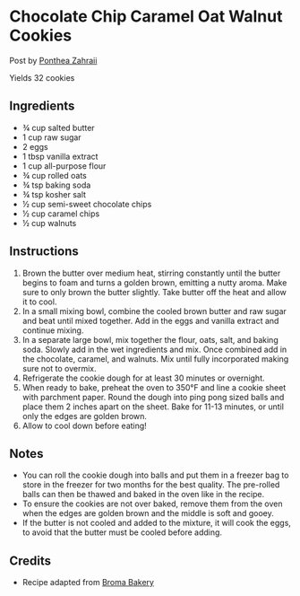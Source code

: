 # Chocolate Chip Caramel Oat Walnut Cookies

Post by [Ponthea Zahraii](https://github.com/pontheazahraii)

Yields 32 cookies

## Ingredients

- ¾ cup salted butter
- 1 cup raw sugar
- 2 eggs
- 1 tbsp vanilla extract
- 1 cup all-purpose flour
- ¾ cup rolled oats
- ¾ tsp baking soda
- ¾ tsp kosher salt
- ½ cup semi-sweet chocolate chips
- ½ cup caramel chips
- ½ cup walnuts

## Instructions

1. Brown the butter over medium heat, stirring constantly until the butter begins to foam and turns a golden brown, emitting a nutty aroma. Make sure to only brown the butter slightly. Take butter off the heat and allow it to cool.
2. In a small mixing bowl, combine the cooled brown butter and raw sugar and beat until mixed together. Add in the eggs and vanilla extract and continue mixing.
3. In a separate large bowl, mix together the flour, oats, salt, and baking soda. Slowly add in the wet ingredients and mix. Once combined add in the chocolate, caramel, and walnuts. Mix until fully incorporated making sure not to overmix.
4. Refrigerate the cookie dough for at least 30 minutes or overnight.
5. When ready to bake, preheat the oven to 350°F and line a cookie sheet with parchment paper. Round the dough into ping pong sized balls and place them 2 inches apart on the sheet. Bake for 11-13 minutes, or until only the edges are golden brown.
6. Allow to cool down before eating\!

## Notes

- You can roll the cookie dough into balls and put them in a freezer bag to store in the freezer for two months for the best quality. The pre-rolled balls can then be thawed and baked in the oven like in the recipe.
- To ensure the cookies are not over baked, remove them from the oven when the edges are golden brown and the middle is soft and gooey.
- If the butter is not cooled and added to the mixture, it will cook the eggs, to avoid that the butter must be cooled before adding.

## Credits

- Recipe adapted from [Broma Bakery](https://bromabakery.com/best-chocolate-chip-cookies/)
